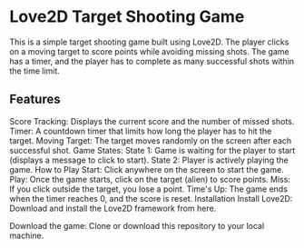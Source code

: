 # Love2D Target Shooting Game
This is a simple target shooting game built using Love2D. The player clicks on a moving target to score points while avoiding missing shots. The game has a timer, and the player has to complete as many successful shots within the time limit.

## Features
Score Tracking: Displays the current score and the number of missed shots.
Timer: A countdown timer that limits how long the player has to hit the target.
Moving Target: The target moves randomly on the screen after each successful shot.
Game States:
State 1: Game is waiting for the player to start (displays a message to click to start).
State 2: Player is actively playing the game.
How to Play
Start: Click anywhere on the screen to start the game.
Play: Once the game starts, click on the target (alien) to score points.
Miss: If you click outside the target, you lose a point.
Time's Up: The game ends when the timer reaches 0, and the score is reset.
Installation
Install Love2D:
Download and install the Love2D framework from here.

Download the game:
Clone or download this repository to your local machine.


